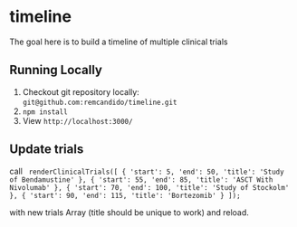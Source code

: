 # timeline

The goal here is to build a timeline of multiple clinical trials

## Running Locally

1. Checkout git repository locally: `git@github.com:remcandido/timeline.git`
1. `npm install`
1. View `http://localhost:3000/`

## Update trials 

call  ` renderClinicalTrials([
          { 'start': 5, 'end': 50, 'title': 'Study of Bendamustine' },
  		  { 'start': 55, 'end': 85, 'title': 'ASCT With Nivolumab' },
          { 'start': 70, 'end': 100, 'title': 'Study of Stockolm' },
          { 'start': 90, 'end': 115, 'title': 'Bortezomib' }
    ]);`

 with new trials Array (title should be unique to work) and reload.
 
 
